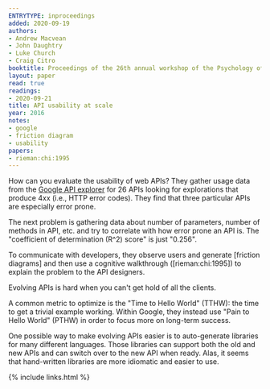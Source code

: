 ```yaml
---
ENTRYTYPE: inproceedings
added: 2020-09-19
authors:
- Andrew Macvean
- John Daughtry
- Luke Church
- Craig Citro
booktitle: Proceedings of the 26th annual workshop of the Psychology of Programming Interest Group
layout: paper
read: true
readings:
- 2020-09-21
title: API usability at scale
year: 2016
notes:
- google
- friction diagram
- usability
papers:
- rieman:chi:1995
---
```


How can you evaluate the usability of web APIs?
They gather usage data from the [Google API explorer](https://developers.google.com/apis-explorer) for 26 APIs
looking for explorations that produce 4xx (i.e., HTTP error codes).
They find that three particular APIs are especially error prone.

The next problem is gathering data about number of parameters, number of
methods in API, etc. and try to correlate with how error prone an API is.
The "coefficient of determination (R^2) score" is just "0.256".

To communicate with developers, they observe users and generate [friction
diagrams] and then use a cognitive walkthrough ([rieman:chi:1995]) to explain
the problem to the API designers.

Evolving APIs is hard when you can't get hold of all the clients.

A common metric to optimize is the "Time to Hello World" (TTHW): the time to
get a trivial example working.
Within Google, they instead use "Pain to Hello World" (PTHW) in order to focus
more on long-term success.

One possible way to make evolving APIs easier is to auto-generate libraries
for many different languages. Those libraries can support both the old and
new APIs and can switch over to the new API when ready.
Alas, it seems that hand-written libraries are more idiomatic and easier to
use.

{% include links.html %}
